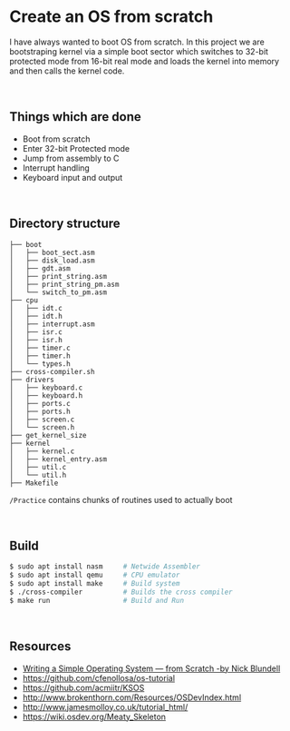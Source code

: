 # Create an OS from scratch

 I have always wanted to boot OS from scratch. In this project we are bootstraping kernel via a simple boot sector which switches to 32-bit protected mode from 16-bit real mode and loads the kernel into memory and then calls the kernel code.

<br/>

## Things which are done
-   Boot from scratch
-   Enter 32-bit Protected mode
-   Jump from assembly to C
-   Interrupt handling
-   Keyboard input and output

<br/>

## Directory structure

```
├── boot
│   ├── boot_sect.asm
│   ├── disk_load.asm
│   ├── gdt.asm
│   ├── print_string.asm
│   ├── print_string_pm.asm
│   └── switch_to_pm.asm
├── cpu
│   ├── idt.c
│   ├── idt.h
│   ├── interrupt.asm
│   ├── isr.c
│   ├── isr.h
│   ├── timer.c
│   ├── timer.h
│   └── types.h
├── cross-compiler.sh
├── drivers
│   ├── keyboard.c
│   ├── keyboard.h
│   ├── ports.c
│   ├── ports.h
│   ├── screen.c
│   └── screen.h
├── get_kernel_size
├── kernel
│   ├── kernel.c
│   ├── kernel_entry.asm
│   ├── util.c
│   └── util.h
├── Makefile
```

`/Practice` contains chunks of routines used to actually boot

<br/>

## Build

```bash
$ sudo apt install nasm     # Netwide Assembler
$ sudo apt install qemu     # CPU emulator
$ sudo apt install make     # Build system
$ ./cross-compiler          # Builds the cross compiler 
$ make run                  # Build and Run
```

<br/>

## Resources 
-   [Writing a Simple Operating System —
from Scratch -by
Nick Blundell](https://www.cs.bham.ac.uk/~exr/lectures/opsys/10_11/lectures/os-dev.pdf)
-   https://github.com/cfenollosa/os-tutorial
-   https://github.com/acmiitr/KSOS
-   http://www.brokenthorn.com/Resources/OSDevIndex.html
-   http://www.jamesmolloy.co.uk/tutorial_html/
-   https://wiki.osdev.org/Meaty_Skeleton

<br/>
